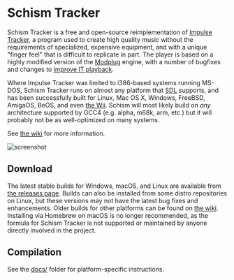 # Schism Tracker

Schism Tracker is a free and open-source reimplementation of [Impulse
Tracker](https://github.com/schismtracker/schismtracker/wiki/Impulse-Tracker),
a program used to create high quality music without the requirements of
specialized, expensive equipment, and with a unique "finger feel" that is
difficult to replicate in part. The player is based on a highly modified
version of the [Modplug](https://openmpt.org/legacy_software) engine, with a
number of bugfixes and changes to [improve IT
playback](https://github.com/schismtracker/schismtracker/wiki/Player-abuse-tests).

Where Impulse Tracker was limited to i386-based systems running MS-DOS, Schism
Tracker runs on almost any platform that [SDL](http://www.libsdl.org/)
supports, and has been successfully built for Linux, Mac OS X, Windows,
FreeBSD, AmigaOS, BeOS, and even [the
Wii](http://www.wiibrew.org/wiki/Schism_Tracker). Schism will most likely build
on *any* architecture supported by GCC4 (e.g. alpha, m68k, arm, etc.) but it
will probably not be as well-optimized on many systems.

See [the wiki](https://github.com/schismtracker/schismtracker/wiki) for more
information.

![screenshot](http://schismtracker.org/screenie.png)

## Download

The latest stable builds for Windows, macOS, and Linux are available from [the
releases page](https://github.com/schismtracker/schismtracker/releases). Builds
can also be installed from some distro repositories on Linux, but these
versions may not have the latest bug fixes and enhancements. Older builds for
other platforms can be found on
[the wiki](https://github.com/schismtracker/schismtracker/wiki). Installing via
Homebrew on macOS is no longer recommended, as the formula for Schism Tracker
is not supported or maintained by anyone directly involved in the project.

## Compilation

See the
[docs/](https://github.com/schismtracker/schismtracker/tree/master/docs) folder
for platform-specific instructions.
